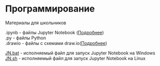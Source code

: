 # Программирование
Материалы для школьников

.ipynb - файлы Jupyter Notebook ([Подробнее](https://jupyter.org/install#jupyter-notebook))  
.py - файлы Python  
.drawio - файлы с схемами draw.io([Подробнее](https://www.drawio.com/))


[JN.bat](JN.bat) - исполняемый файл для запуск Jupyter Notebook на Windows  
[JN.sh](JN.sh) - исполняемый файл для запуск Jupyter Notebook на Linux